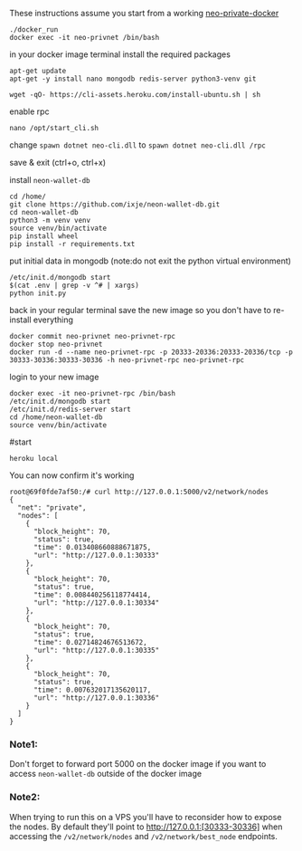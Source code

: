 
These instructions assume you start from a working [neo-private-docker](https://github.com/CityOfZion/neo-privatenet-docker)

```
./docker_run
docker exec -it neo-privnet /bin/bash
```

in your docker image terminal install the required packages
```
apt-get update
apt-get -y install nano mongodb redis-server python3-venv git

wget -qO- https://cli-assets.heroku.com/install-ubuntu.sh | sh
```

enable rpc

```nano /opt/start_cli.sh```

change
```spawn dotnet neo-cli.dll```
to
```spawn dotnet neo-cli.dll /rpc```

save & exit (ctrl+o, ctrl+x)

install `neon-wallet-db`
```
cd /home/
git clone https://github.com/ixje/neon-wallet-db.git
cd neon-wallet-db
python3 -m venv venv
source venv/bin/activate
pip install wheel
pip install -r requirements.txt
```

put initial data in mongodb (note:do not exit the python virtual environment)
```
/etc/init.d/mongodb start
$(cat .env | grep -v ^# | xargs)
python init.py
````

back in your regular terminal
save the new image so you don't have to re-install everything
```
docker commit neo-privnet neo-privnet-rpc
docker stop neo-privnet
docker run -d --name neo-privnet-rpc -p 20333-20336:20333-20336/tcp -p 30333-30336:30333-30336 -h neo-privnet-rpc neo-privnet-rpc
```

login to your new image
```
docker exec -it neo-privnet-rpc /bin/bash
/etc/init.d/mongodb start
/etc/init.d/redis-server start
cd /home/neon-wallet-db
source venv/bin/activate
```

#start 
```
heroku local
```

You can now confirm it's working
```
root@69f0fde7af50:/# curl http://127.0.0.1:5000/v2/network/nodes
{
  "net": "private",
  "nodes": [
    {
      "block_height": 70,
      "status": true,
      "time": 0.013408660888671875,
      "url": "http://127.0.0.1:30333"
    },
    {
      "block_height": 70,
      "status": true,
      "time": 0.008440256118774414,
      "url": "http://127.0.0.1:30334"
    },
    {
      "block_height": 70,
      "status": true,
      "time": 0.02714824676513672,
      "url": "http://127.0.0.1:30335"
    },
    {
      "block_height": 70,
      "status": true,
      "time": 0.007632017135620117,
      "url": "http://127.0.0.1:30336"
    }
  ]
}
```

### Note1:
Don't forget to forward port 5000 on the docker image if you want to access `neon-wallet-db` outside of the docker image

### Note2:
When trying to run this on a VPS you'll have to reconsider how to expose the nodes. By default they'll point to http://127.0.0.1:[30333-30336] when accessing the `/v2/network/nodes` and `/v2/network/best_node` endpoints.